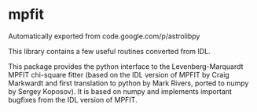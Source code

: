 # mpfit
Automatically exported from code.google.com/p/astrolibpy



This library contains a few useful routines converted from IDL. 

This package provides the python interface to the Levenberg-Marquardt MPFIT chi-square fitter (based on the IDL version of MPFIT by Craig Markwardt and first translation to python by Mark Rivers, ported to numpy by Sergey Koposov). It is based on numpy and implements important bugfixes from the IDL version of MPFIT.
